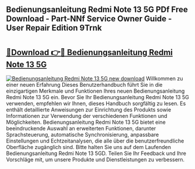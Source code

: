 ## Bedienungsanleitung Redmi Note 13 5G PDf Free Download - Part-NNf Service Owner Guide - User Repair Edition 9Trnk

# <h2><a href="http://df09qp.blite.top/?on=Bedienungsanleitung+Redmi+Note+13+5G">🔗Download 👉🔴 Bedienungsanleitung Redmi Note 13 5G</a></h2>

[![Bedienungsanleitung Redmi Note 13 5G new download](https://i.imgur.com/lujVjoI.png)](http://df09qp.blite.top/?on=Bedienungsanleitung+Redmi+Note+13+5G)
Willkommen zu einer neuen Erfahrung Dieses Benutzerhandbuch führt Sie in die einzigartigen Merkmale und Funktionen Ihres neuen Bedienungsanleitung Redmi Note 13 5G ein. Bevor Sie Ihr Bedienungsanleitung Redmi Note 13 5G verwenden, empfehlen wir Ihnen, dieses Handbuch sorgfältig zu lesen. Es enthält detaillierte Anweisungen zur Einrichtung des Produkts sowie Informationen zur Verwendung der verschiedenen Funktionen und Möglichkeiten. Bedienungsanleitung Redmi Note 13 5G bietet eine beeindruckende Auswahl an erweiterten Funktionen, darunter Sprachsteuerung, automatische Synchronisierung, anpassbare Einstellungen und Echtzeitanalysen, die alle über die benutzerfreundliche Oberfläche zugänglich sind. Bitte halten Sie uns auf dem Laufenden Bedienungsanleitung Redmi Note 13 5GD. Teilen Sie Ihr Feedback und Ihre Vorschläge mit, um unsere Produkte und Dienstleistungen zu verbessern.
